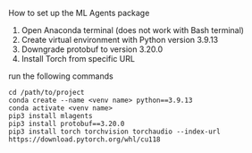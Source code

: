 How to set up the ML Agents package
1. Open Anaconda terminal (does not work with Bash terminal)
2. Create virtual environment with Python version 3.9.13
3. Downgrade protobuf to version 3.20.0
4. Install Torch from specific URL

run the following commands
```
cd /path/to/project
conda create --name <venv name> python==3.9.13
conda activate <venv name>
pip3 install mlagents
pip3 install protobuf==3.20.0
pip3 install torch torchvision torchaudio --index-url https://download.pytorch.org/whl/cu118
```
